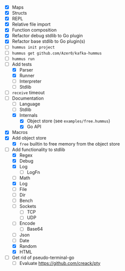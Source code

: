 - [x] Maps
- [x] Structs
- [x] REPL
- [x] Relative file import
- [x] Function composition
- [x] Refactor debug stdlib to Go plugin
- [x] Refactor base stdlib to Go plugin(s)
- [ ] `hummus init project`
- [ ] `hummus get github.com/Azer0/kafka-hummus`
- [ ] `hummus run`
- [ ] Add tests
  - [x] Parser
  - [x] Runner
  - [ ] Interpreter
  - [ ] Stdlib
- [ ] `receive` timeout
- [ ] Documentation
  - [ ] Language
  - [ ] Stdlib
  - [x] Internals
    - [x] Object store (see `examples/free.hummus`)
    - [x] Go API
- [x] Macros
- [x] Add object store
  - [x] `free` builtin to free memory from the object store
- [ ] Add functionality to stdlib
  - [x] Regex
  - [x] Debug
  - [x] Log
    - [ ] LogFn
  - [ ] Math
  - [x] Log
  - [ ] File
  - [ ] Dir
  - [ ] Bench
  - [ ] Sockets
    - [ ] TCP
    - [ ] UDP
  - [ ] Encode
    - [ ] Base64
  - [ ] Json
  - [ ] Date
  - [x] Random
  - [x] HTML
- [ ] Get rid of pseudo-terminal-go
  - [ ] Evaluate https://github.com/creack/pty
